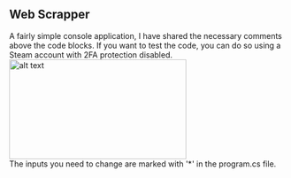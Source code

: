<!-- ABOUT THE PROJECT -->
## Web Scrapper

A fairly simple console application, I have shared the necessary comments above the code blocks.
If you want to test the code, you can do so using a Steam account with 2FA protection disabled.
<img src="https://i.hizliresim.com/no0zsow.png" alt="alt text" width="320" height="180"> <br>
The inputs you need to change are marked with '*' in the program.cs file.

